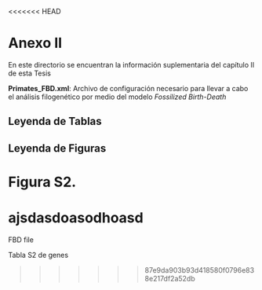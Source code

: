 <<<<<<< HEAD
# Anexo II
En este directorio se encuentran la información suplementaria del capítulo II de esta Tesis

**Primates_FBD.xml**: Archivo de configuración necesario para llevar a cabo el análisis filogenético por medio del modelo *Fossilized Birth-Death*

## Leyenda de Tablas

## Leyenda de Figuras

**Figura S2**. 
=======
# ajsdasdoasodhoasd
FBD file

Tabla S2 de genes

>>>>>>> 87e9da903b93d418580f0796e838e217df2a52db
